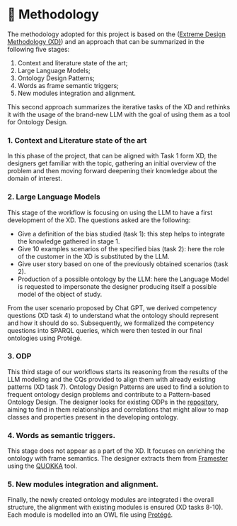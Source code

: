 # 👀 Methodology

The methodology adopted for this project is based on the ([Extreme Design Methodology (XD)](https://ceur-ws.org/Vol-516/pap21.pdf)) and an approach that can be summarized in the following five stages:

1. Context and literature state of the art;
2. Large Language Models;
3. Ontology Design Patterns;
4. Words as frame semantic triggers;
5. New modules integration and alignment.

This second approach summarizes the iterative tasks of the XD and rethinks it with the usage of the brand-new LLM with the goal of using them as a tool for Ontology Design.

### 1. Context and Literature state of the art

In this phase of the project, that can be aligned with Task 1 form XD, the designers get familiar with the topic, gathering an initial overview of the problem and then moving forward deepening their knowledge about the domain of interest.

### 2. Large Language Models

This stage of the workflow is focusing on using the LLM to have a first development of the XD. The questions asked are the following:

* Give a definition of the bias studied (task 1): this step helps to integrate the knowledge gathered in stage 1.
* Give 10 examples scenarios of the specified bias (task 2): here the role of the customer in the XD is substituted by the LLM.
* Give user story based on one of the previously obtained scenarios (task 2).&#x20;
* Production of a possible ontology by the LLM: here the Language Model is requested to impersonate the designer producing itself a possible model of the object of study.&#x20;

From the user scenario proposed by Chat GPT, we derived competency questions (XD task 4) to understand what the ontology should represent and how it should do so. Subsequently, we formalized the competency questions into SPARQL queries, which were then tested in our final ontologies using Protégé.

### 3. ODP&#x20;

This third stage of our workflows starts its reasoning from the results of the LLM modeling and the CQs provided to align them with already existing patterns (XD task 7). Ontology Design Patterns are used to find a solution to frequent ontology design problems and contribute to a Pattern-based Ontology Design. The designer looks for existing ODPs in the [repository](http://ontologydesignpatterns.org/wiki/Submissions:ContentOPs), aiming to find in them relationships and correlations that might allow to map classes and properties present in the developing ontology.

### 4. Words as semantic triggers.

This stage does not appear as a part of the XD. It focuses on enriching the ontology with frame semantics. The designer extracts them from [Framester](https://framester.github.io/) using the [QUOKKA](https://protege.stanford.edu/) tool.

### 5. New modules integration and alignment.

Finally, the newly created ontology modules are integrated i the overall structure, the alignment with existing modules is ensured (XD tasks 8-10). Each module is modelled into an OWL file using [Protégé](https://protege.stanford.edu/).
